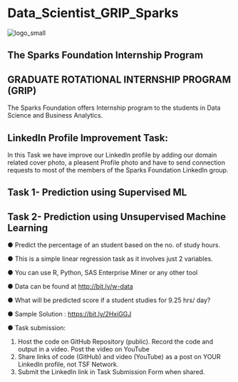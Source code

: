 
# Data_Scientist_GRIP_Sparks
![logo_small](https://user-images.githubusercontent.com/60574608/110419669-cc269700-8067-11eb-8099-d0e3eb557d53.png)
## The Sparks Foundation Internship Program
## GRADUATE ROTATIONAL INTERNSHIP PROGRAM (GRIP)

The Sparks Foundation offers Internship program to the students in Data Science and Business Analytics.

## LinkedIn Profile Improvement Task:
In this Task we have improve our LinkedIn profile by adding our domain related cover photo, a pleasent Profile photo and have to send connection requests to most of the members of the Sparks Foundation LinkedIn group.

## Task 1- Prediction using Supervised ML
## Task 2- Prediction using Unsupervised Machine Learning


● Predict the percentage of an student based on the no. of study hours.

● This is a simple linear regression task as it involves just 2 variables.

● You can use R, Python, SAS Enterprise Miner or any other tool

● Data can be found at http://bit.ly/w-data

● What will be predicted score if a student studies for 9.25 hrs/ day?

● Sample Solution : https://bit.ly/2HxiGGJ

● Task submission:

1. Host the code on GitHub Repository (public). Record the code and
output in a video. Post the video on YouTube
2. Share links of code (GitHub) and video (YouTube) as a post on
YOUR LinkedIn profile, not TSF Network.
3. Submit the LinkedIn link in Task Submission Form when shared.
